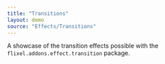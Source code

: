 ```yaml
---
title: "Transitions"
layout: demo
source: "Effects/Transitions"
---
```


A showcase of the transition effects possible with the `flixel.addons.effect.transition` package.
